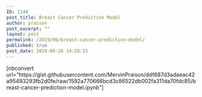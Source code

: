 ```yaml
---
ID: 1140
post_title: Breast Cancer Prediction Model
author: praison
post_excerpt: ""
layout: post
permalink: /2019/06/breast-cancer-prediction-model/
published: true
post_date: 2019-06-26 14:28:15
---
```

<!-- wp:paragraph -->
<p>[nbconvert url="https://gist.githubusercontent.com/MervinPraison/ddf687d3adaeac42a95493293fb2d0fe/raw/1592a770666bcd3c86522db002fa311da70fdc85/breast-cancer-prediction-model.ipynb"]</p>
<!-- /wp:paragraph -->